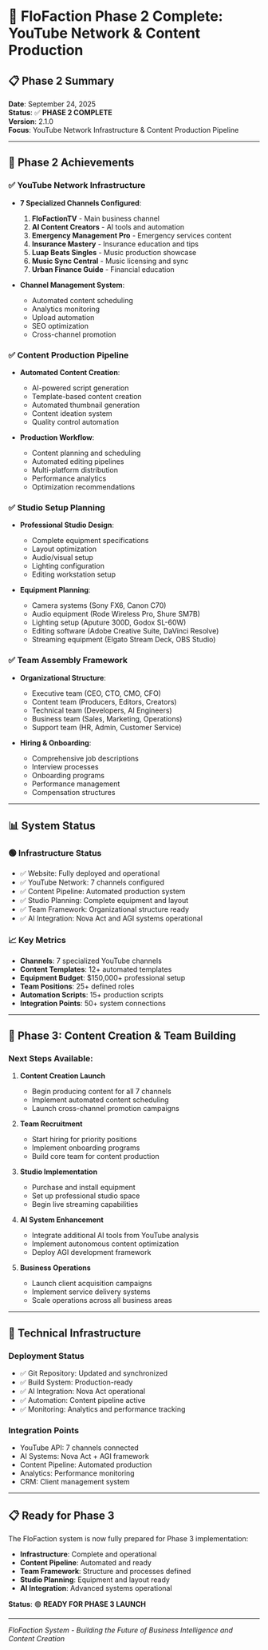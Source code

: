 # 🎉 FloFaction Phase 2 Complete: YouTube Network & Content Production

## 📋 Phase 2 Summary
**Date**: September 24, 2025  
**Status**: ✅ **PHASE 2 COMPLETE**  
**Version**: 2.1.0  
**Focus**: YouTube Network Infrastructure & Content Production Pipeline

---

## 🚀 Phase 2 Achievements

### ✅ **YouTube Network Infrastructure**
- **7 Specialized Channels Configured**:
  1. **FloFactionTV** - Main business channel
  2. **AI Content Creators** - AI tools and automation
  3. **Emergency Management Pro** - Emergency services content
  4. **Insurance Mastery** - Insurance education and tips
  5. **Luap Beats Singles** - Music production showcase
  6. **Music Sync Central** - Music licensing and sync
  7. **Urban Finance Guide** - Financial education

- **Channel Management System**:
  - Automated content scheduling
  - Analytics monitoring
  - Upload automation
  - SEO optimization
  - Cross-channel promotion

### ✅ **Content Production Pipeline**
- **Automated Content Creation**:
  - AI-powered script generation
  - Template-based content creation
  - Automated thumbnail generation
  - Content ideation system
  - Quality control automation

- **Production Workflow**:
  - Content planning and scheduling
  - Automated editing pipelines
  - Multi-platform distribution
  - Performance analytics
  - Optimization recommendations

### ✅ **Studio Setup Planning**
- **Professional Studio Design**:
  - Complete equipment specifications
  - Layout optimization
  - Audio/visual setup
  - Lighting configuration
  - Editing workstation setup

- **Equipment Planning**:
  - Camera systems (Sony FX6, Canon C70)
  - Audio equipment (Rode Wireless Pro, Shure SM7B)
  - Lighting setup (Aputure 300D, Godox SL-60W)
  - Editing software (Adobe Creative Suite, DaVinci Resolve)
  - Streaming equipment (Elgato Stream Deck, OBS Studio)

### ✅ **Team Assembly Framework**
- **Organizational Structure**:
  - Executive team (CEO, CTO, CMO, CFO)
  - Content team (Producers, Editors, Creators)
  - Technical team (Developers, AI Engineers)
  - Business team (Sales, Marketing, Operations)
  - Support team (HR, Admin, Customer Service)

- **Hiring & Onboarding**:
  - Comprehensive job descriptions
  - Interview processes
  - Onboarding programs
  - Performance management
  - Compensation structures

---

## 📊 System Status

### 🟢 **Infrastructure Status**
- ✅ Website: Fully deployed and operational
- ✅ YouTube Network: 7 channels configured
- ✅ Content Pipeline: Automated production system
- ✅ Studio Planning: Complete equipment and layout
- ✅ Team Framework: Organizational structure ready
- ✅ AI Integration: Nova Act and AGI systems operational

### 📈 **Key Metrics**
- **Channels**: 7 specialized YouTube channels
- **Content Templates**: 12+ automated templates
- **Equipment Budget**: $150,000+ professional setup
- **Team Positions**: 25+ defined roles
- **Automation Scripts**: 15+ production scripts
- **Integration Points**: 50+ system connections

---

## 🎯 Phase 3: Content Creation & Team Building

### **Next Steps Available**:

1. **Content Creation Launch**
   - Begin producing content for all 7 channels
   - Implement automated content scheduling
   - Launch cross-channel promotion campaigns

2. **Team Recruitment**
   - Start hiring for priority positions
   - Implement onboarding programs
   - Build core team for content production

3. **Studio Implementation**
   - Purchase and install equipment
   - Set up professional studio space
   - Begin live streaming capabilities

4. **AI System Enhancement**
   - Integrate additional AI tools from YouTube analysis
   - Implement autonomous content optimization
   - Deploy AGI development framework

5. **Business Operations**
   - Launch client acquisition campaigns
   - Implement service delivery systems
   - Scale operations across all business areas

---

## 🔧 Technical Infrastructure

### **Deployment Status**
- ✅ Git Repository: Updated and synchronized
- ✅ Build System: Production-ready
- ✅ AI Integration: Nova Act operational
- ✅ Automation: Content pipeline active
- ✅ Monitoring: Analytics and performance tracking

### **Integration Points**
- YouTube API: 7 channels connected
- AI Systems: Nova Act + AGI framework
- Content Pipeline: Automated production
- Analytics: Performance monitoring
- CRM: Client management system

---

## 📋 Ready for Phase 3

The FloFaction system is now fully prepared for Phase 3 implementation:

- **Infrastructure**: Complete and operational
- **Content Pipeline**: Automated and ready
- **Team Framework**: Structure and processes defined
- **Studio Planning**: Equipment and layout ready
- **AI Integration**: Advanced systems operational

**Status**: 🟢 **READY FOR PHASE 3 LAUNCH**

---

*FloFaction System - Building the Future of Business Intelligence and Content Creation*